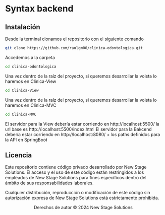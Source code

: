 # Syntax backend


## Instalación

Desde la terminal clonamos el repositorio con el siguiente comando

```bash
git clone https://github.com/raulgm00/clinica-odontologica.git
```
Accedemos a la carpeta 
```bash
cd clinica-odontologica

```
Una vez dentro de la raíz del proyecto, si queremos desarrollar la voista lo haremos en Clinica-View
```bash
cd Clinica-View
```
Una vez dentro de la raíz del proyecto, si queremos desarrollar la voista lo haremos en Clinica-MVC
```bash
cd Clinica-MVC
```

El servidor para la View debería estar corriendo en http://localhost:5500/ la url base es http://localhost:5500/index.html 
El servidor para la Bakcend debería estar corriendo en http://localhost:8080/ + los paths definidos para la API en SpringBoot


## Licencia

Este repositorio contiene código privado desarrollado por New Stage Solutions. El acceso y el uso de este código están restringidos a los empleados de New Stage Solutions para fines específicos dentro del ámbito de sus responsabilidades laborales.

Cualquier distribución, reproducción o modificación de este código sin autorización expresa de New Stage Solutions está estrictamente prohibida.

<p align="center">
Derechos de autor © 2024 New Stage Solutions
</p>
